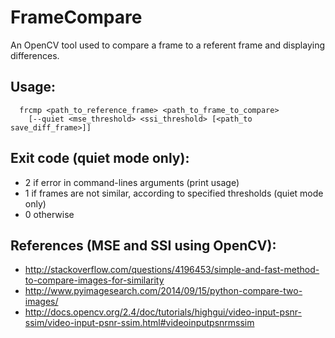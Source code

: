 # FrameCompare

An OpenCV tool used to compare a frame to a referent frame and displaying differences.

## Usage:

```dos 
  frcmp <path_to_reference_frame> <path_to_frame_to_compare> 
    [--quiet <mse_threshold> <ssi_threshold> [<path_to save_diff_frame>]]
```
  
## Exit code (quiet mode only):
  
* 2 if error in command-lines arguments (print usage)
* 1 if frames are not similar, according to specified thresholds (quiet mode only)
* 0 otherwise
 
## References (MSE and SSI using OpenCV):
 
* http://stackoverflow.com/questions/4196453/simple-and-fast-method-to-compare-images-for-similarity
* http://www.pyimagesearch.com/2014/09/15/python-compare-two-images/
* http://docs.opencv.org/2.4/doc/tutorials/highgui/video-input-psnr-ssim/video-input-psnr-ssim.html#videoinputpsnrmssim
